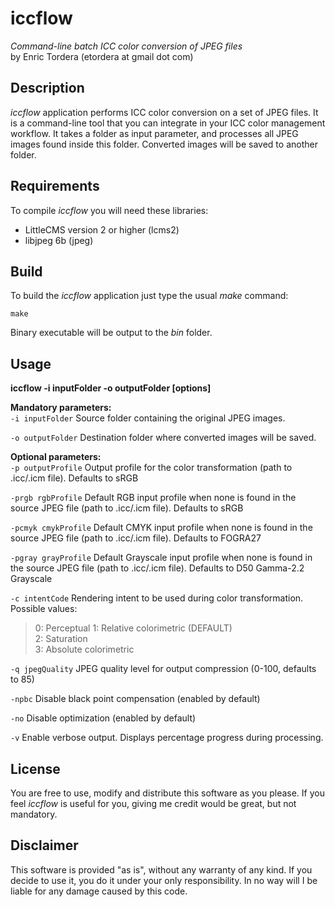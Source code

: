 iccflow
=======
*Command-line batch ICC color conversion of JPEG files*  
by Enric Tordera (etordera at gmail dot com)

Description
-----------
*iccflow* application performs ICC color conversion on a set of JPEG files. It is 
a command-line tool that you can integrate in your ICC color management workflow. It takes a folder as input parameter,
and processes all JPEG images found inside this folder. Converted images will be saved to another folder.

Requirements
------------
To compile *iccflow* you will need these libraries:

+  LittleCMS version 2 or higher (lcms2)
+  libjpeg 6b (jpeg)


Build
-----
To build the *iccflow* application just type the usual *make* command:

    make
Binary executable will be output to the *bin* folder.

Usage
-----
**iccflow -i inputFolder -o outputFolder [options]**

**Mandatory parameters:**  
`-i inputFolder` Source folder containing the original JPEG images.

`-o outputFolder` Destination folder where converted images will be saved.

**Optional parameters:**  
`-p outputProfile` Output profile for the color transformation (path to .icc/.icm file). Defaults to sRGB

`-prgb rgbProfile` Default RGB input profile when none is found in the source JPEG file (path to .icc/.icm file). Defaults to sRGB

`-pcmyk cmykProfile` Default CMYK input profile when none is found in the source JPEG file (path to .icc/.icm file). Defaults to FOGRA27

`-pgray grayProfile` Default Grayscale input profile when none is found in the source JPEG file (path to .icc/.icm file). Defaults to D50 Gamma-2.2 Grayscale

`-c intentCode` Rendering intent to be used during color transformation. Possible values:
> 0: Perceptual
> 1: Relative colorimetric (DEFAULT)  
> 2: Saturation  
> 3: Absolute colorimetric

`-q jpegQuality` JPEG quality level for output compression (0-100, defaults to 85)

`-npbc` Disable black point compensation (enabled by default)

`-no` Disable optimization (enabled by default)

`-v` Enable verbose output. Displays percentage progress during processing.

License
-------
You are free to use, modify and distribute this software as you please. 
If you feel *iccflow* is useful for you, giving me credit would be great, but not mandatory. 

Disclaimer
----------
This software is provided "as is", without any warranty of any kind. If you decide to use it, you do it under your only
responsibility. In no way will I be liable for any damage caused by this code.
